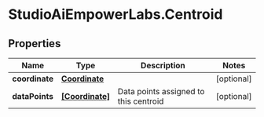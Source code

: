# StudioAiEmpowerLabs.Centroid

## Properties

Name | Type | Description | Notes
------------ | ------------- | ------------- | -------------
**coordinate** | [**Coordinate**](Coordinate.md) |  | [optional] 
**dataPoints** | [**[Coordinate]**](Coordinate.md) | Data points assigned to this centroid | [optional] 



